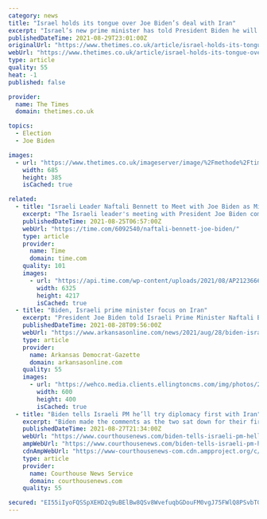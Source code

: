```yaml
---
category: news
title: "Israel holds its tongue over Joe Biden’s deal with Iran"
excerpt: "Israel’s new prime minister has told President Biden he will not publicly oppose the US rejoining a deal with Iran over its nuclear ambitions, reversing a long"
publishedDateTime: 2021-08-29T23:01:00Z
originalUrl: "https://www.thetimes.co.uk/article/israel-holds-its-tongue-over-joe-bidens-deal-with-iran-pplsnkjpx"
webUrl: "https://www.thetimes.co.uk/article/israel-holds-its-tongue-over-joe-bidens-deal-with-iran-pplsnkjpx"
type: article
quality: 55
heat: -1
published: false

provider:
  name: The Times
  domain: thetimes.co.uk

topics:
  - Election
  - Joe Biden

images:
  - url: "https://www.thetimes.co.uk/imageserver/image/%2Fmethode%2Ftimes%2Fprod%2Fweb%2Fbin%2F2a584ea0-08ed-11ec-9503-f24d9e0411ae.jpg?crop=4767%2C2682%2C382%2C184&resize=685"
    width: 685
    height: 385
    isCached: true

related:
  - title: "Israeli Leader Naftali Bennett to Meet with Joe Biden as Mideast Tensions Grow"
    excerpt: "The Israeli leader's meeting with President Joe Biden comes amid heightened tensions with regional arch-enemy Iran"
    publishedDateTime: 2021-08-25T06:57:00Z
    webUrl: "https://time.com/6092540/naftali-bennett-joe-biden/"
    type: article
    provider:
      name: Time
      domain: time.com
    quality: 101
    images:
      - url: "https://api.time.com/wp-content/uploads/2021/08/AP21236666683066.jpg"
        width: 6325
        height: 4217
        isCached: true
  - title: "Biden, Israeli prime minister focus on Iran"
    excerpt: "President Joe Biden told Israeli Prime Minister Naftali Bennett on Friday that diplomacy was his first option, but that he would consider other options if his effort to revive the Iran nuclear deal fails."
    publishedDateTime: 2021-08-28T09:56:00Z
    webUrl: "https://www.arkansasonline.com/news/2021/aug/28/biden-israeli-prime-minister-focus-on-iran/?news"
    type: article
    provider:
      name: Arkansas Democrat-Gazette
      domain: arkansasonline.com
    quality: 55
    images:
      - url: "https://wehco.media.clients.ellingtoncms.com/img/photos/2021/08/27/2A1Biden0828_t600.jpg?4326734cdb8e39baa3579048ef63ad7b451e7676"
        width: 600
        height: 400
        isCached: true
  - title: "Biden tells Israeli PM he’ll try diplomacy first with Iran"
    excerpt: "Biden made the comments as the two sat down for their first face-to-face meeting since Bennett was sworn-in as prime minister."
    publishedDateTime: 2021-08-27T21:34:00Z
    webUrl: "https://www.courthousenews.com/biden-tells-israeli-pm-hell-try-diplomacy-first-with-iran/"
    ampWebUrl: "https://www.courthousenews.com/biden-tells-israeli-pm-hell-try-diplomacy-first-with-iran/amp/"
    cdnAmpWebUrl: "https://www-courthousenews-com.cdn.ampproject.org/c/s/www.courthousenews.com/biden-tells-israeli-pm-hell-try-diplomacy-first-with-iran/amp/"
    type: article
    provider:
      name: Courthouse News Service
      domain: courthousenews.com
    quality: 55

secured: "EI55iIyoFQSSpXEHD2q9uBElBw8QSv8WvefuqbGDouFM0vgJ75FWlQ8PSvbTGakRhZFtzsxGwmndjWQG9/G4a0OeIkl+Kotpxlj6X3IhAOsoN/1sbxNjR3A9kGPfRvsllRRagKrQ8UKl+lgnnrS80HgLZc6sxha2oPwAQmt0KkzH68q+ItKcwa+1tZbosjmWT/err62Xfgv1oMejkpUWK6FoLyxS4kXZqzdEPItVzOdLj2VpZ4YJo14JdlMhXsX3gQ6V4wcp4GbvIU4sszoZTzgPmzeApazZfqNt2npS7KFmQ68kpmmESmPnYsVV4RjW03PITx9JWUXGA6g8b8JGViPQ8SlBBcR4Z86hQ7kyhdo=;VryOzf+JtjH42hZ8jCptrQ=="
---
```


